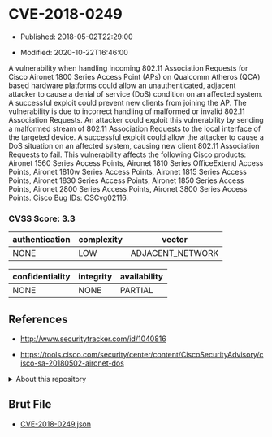 # CVE-2018-0249

- Published: 2018-05-02T22:29:00

- Modified: 2020-10-22T16:46:00

A vulnerability when handling incoming 802.11 Association Requests for Cisco Aironet 1800 Series Access Point (APs) on Qualcomm Atheros (QCA) based hardware platforms could allow an unauthenticated, adjacent attacker to cause a denial of service (DoS) condition on an affected system. A successful exploit could prevent new clients from joining the AP. The vulnerability is due to incorrect handling of malformed or invalid 802.11 Association Requests. An attacker could exploit this vulnerability by sending a malformed stream of 802.11 Association Requests to the local interface of the targeted device. A successful exploit could allow the attacker to cause a DoS situation on an affected system, causing new client 802.11 Association Requests to fail. This vulnerability affects the following Cisco products: Aironet 1560 Series Access Points, Aironet 1810 Series OfficeExtend Access Points, Aironet 1810w Series Access Points, Aironet 1815 Series Access Points, Aironet 1830 Series Access Points, Aironet 1850 Series Access Points, Aironet 2800 Series Access Points, Aironet 3800 Series Access Points. Cisco Bug IDs: CSCvg02116.

### CVSS Score: **3.3**

| authentication | complexity | vector |
| --- | --- | --- |
| NONE | LOW | ADJACENT_NETWORK |

| confidentiality | integrity | availability |
| --- | --- | --- |
| NONE | NONE | PARTIAL |

## References

* http://www.securitytracker.com/id/1040816

* https://tools.cisco.com/security/center/content/CiscoSecurityAdvisory/cisco-sa-20180502-aironet-dos

<details>
<summary>About this repository</summary> 

  This repository is part of the project [Live Hack CVE](https://github.com/Live-Hack-CVE). Main website can be found [www.live-hack.org](https://www.live-hack.org) 
  
  Made by [Sn0wAlice](https://github.com/Sn0wAlice) for the people that care about security and need to have a feed of the latest CVEs. Hope you enjoy it, don't forget to star the repo and follow me on [Twitter](https://twitter.com/Sn0wAlice) and [Github](https://github.com/Sn0wAlice). And that is my [personnal website](https://www.alice-snow.me/)

  - [Home Page](https://github.com/Live-Hack-CVE)
  - [Framework](https://github.com/Live-Hack-CVE/cve-framework)
  - [CVE database](https://github.com/Live-Hack-CVE/full_database)
  - [Changelog](https://github.com/Live-Hack-CVE/Changelog)
</details>

## Brut File

* [CVE-2018-0249.json](https://raw.githubusercontent.com/Live-Hack-CVE/full_database/main/cves/2018/CVE-2018-0249.json)

